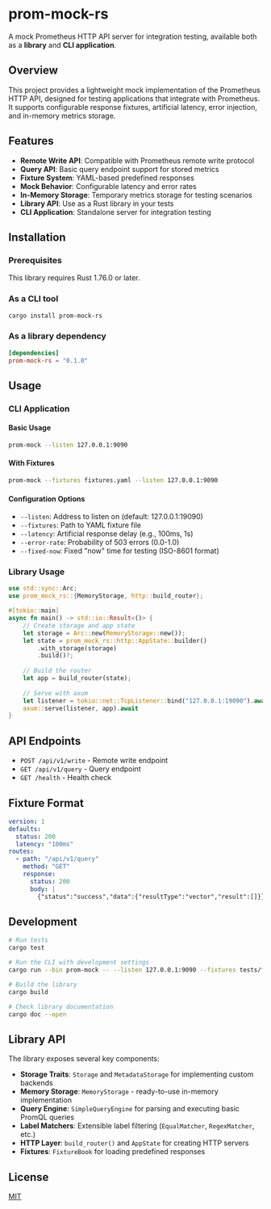 # prom-mock-rs

A mock Prometheus HTTP API server for integration testing, available both as a **library** and **CLI application**.

## Overview

This project provides a lightweight mock implementation of the Prometheus HTTP API, designed for testing applications that integrate with Prometheus. It supports configurable response fixtures, artificial latency, error injection, and in-memory metrics storage.

## Features

- **Remote Write API**: Compatible with Prometheus remote write protocol
- **Query API**: Basic query endpoint support for stored metrics
- **Fixture System**: YAML-based predefined responses
- **Mock Behavior**: Configurable latency and error rates
- **In-Memory Storage**: Temporary metrics storage for testing scenarios
- **Library API**: Use as a Rust library in your tests
- **CLI Application**: Standalone server for integration testing

## Installation

### Prerequisites

This library requires Rust 1.76.0 or later.

### As a CLI tool

```bash
cargo install prom-mock-rs
```

### As a library dependency

```toml
[dependencies]
prom-mock-rs = "0.1.0"
```

## Usage

### CLI Application

#### Basic Usage

```bash
prom-mock --listen 127.0.0.1:9090
```

#### With Fixtures

```bash
prom-mock --fixtures fixtures.yaml --listen 127.0.0.1:9090
```

#### Configuration Options

- `--listen`: Address to listen on (default: 127.0.0.1:19090)
- `--fixtures`: Path to YAML fixture file
- `--latency`: Artificial response delay (e.g., 100ms, 1s)
- `--error-rate`: Probability of 503 errors (0.0-1.0)
- `--fixed-now`: Fixed "now" time for testing (ISO-8601 format)

### Library Usage

```rust
use std::sync::Arc;
use prom_mock_rs::{MemoryStorage, http::build_router};

#[tokio::main]
async fn main() -> std::io::Result<()> {
    // Create storage and app state
    let storage = Arc::new(MemoryStorage::new());
    let state = prom_mock_rs::http::AppState::builder()
        .with_storage(storage)
        .build()?;
    
    // Build the router
    let app = build_router(state);
    
    // Serve with axum
    let listener = tokio::net::TcpListener::bind("127.0.0.1:19090").await?;
    axum::serve(listener, app).await
}
```

## API Endpoints

- `POST /api/v1/write` - Remote write endpoint
- `GET /api/v1/query` - Query endpoint
- `GET /health` - Health check

## Fixture Format

```yaml
version: 1
defaults:
  status: 200
  latency: "100ms"
routes:
  - path: "/api/v1/query"
    method: "GET"
    response:
      status: 200
      body: |
        {"status":"success","data":{"resultType":"vector","result":[]}}
```

## Development

```bash
# Run tests
cargo test

# Run the CLI with development settings
cargo run --bin prom-mock -- --listen 127.0.0.1:9090 --fixtures tests/fixtures.yaml

# Build the library
cargo build

# Check library documentation
cargo doc --open
```

## Library API

The library exposes several key components:

- **Storage Traits**: `Storage` and `MetadataStorage` for implementing custom backends
- **Memory Storage**: `MemoryStorage` - ready-to-use in-memory implementation
- **Query Engine**: `SimpleQueryEngine` for parsing and executing basic PromQL queries
- **Label Matchers**: Extensible label filtering (`EqualMatcher`, `RegexMatcher`, etc.)
- **HTTP Layer**: `build_router()` and `AppState` for creating HTTP servers
- **Fixtures**: `FixtureBook` for loading predefined responses

## License

[MIT](./LICENSE)
